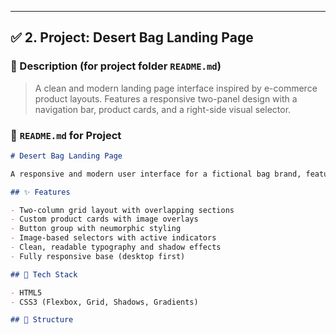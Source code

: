 
---

## ✅ 2. Project: **Desert Bag Landing Page**

### 🔹 Description (for project folder `README.md`)
> A clean and modern landing page interface inspired by e-commerce product layouts. Features a responsive two-panel design with a navigation bar, product cards, and a right-side visual selector.

### 🔹 `README.md` for Project
```markdown
# Desert Bag Landing Page

A responsive and modern user interface for a fictional bag brand, featuring an elegant landing page layout. Built using pure HTML and CSS with no external frameworks.

## ✨ Features

- Two-column grid layout with overlapping sections
- Custom product cards with image overlays
- Button group with neumorphic styling
- Image-based selectors with active indicators
- Clean, readable typography and shadow effects
- Fully responsive base (desktop first)

## 🔧 Tech Stack

- HTML5
- CSS3 (Flexbox, Grid, Shadows, Gradients)

## 📁 Structure


